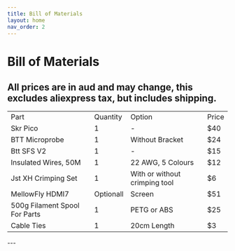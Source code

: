 ```yaml
---
title: Bill of Materials
layout: home
nav_order: 2
---
```



<h1>Bill of Materials</h1>
<h2><b>All prices are in aud and may change, this excludes aliexpress tax, but includes shipping.</b></h2>
<table>
    <tbody>
        <tr>
            <td>Part</td>
            <td>Quantity</td>
            <td>Option</td>
            <td>Price</td>
        </tr>
        <tr>
            <td>Skr Pico</td>
            <td>1</td>
            <td>-</td>
            <td>$40</td>
        </tr>
        <tr>
            <td>BTT Microprobe</td>
            <td>1</td>
            <td>Without Bracket</td>
            <td>$24</td>
        </tr>
        </tr>
            <td>Btt SFS V2</td>
            <td>1</td>
            <td>-</td>
            <td>$15</td>
        </tr>
        <tr>
            <td>Insulated Wires, 50M</td>
            <td>1</td>
            <td>22 AWG, 5 Colours</td>
            <td>$12</td>
        </tr>
        <tr>
            <td>Jst XH Crimping Set</td>
            <td>1</td>
            <td>With or without crimping tool</td>
            <td>$6</td>
        </tr>
        <tr>
            <td>MellowFly HDMI7</td>
            <td>Optionall</td>
            <td>Screen</td>
            <td>$51</td>
        </tr>
        <tr>
            <td>500g Filament Spool For Parts</td>
            <td>1</td>
            <td>PETG or ABS</td>
            <td>$25</td>
        </tr>
        <tr>
            <td>Cable Ties</td>
            <td>1</td>
            <td>20cm Length</td>
            <td>$3</td>
        </tr>
    </tbody>
</table>
---